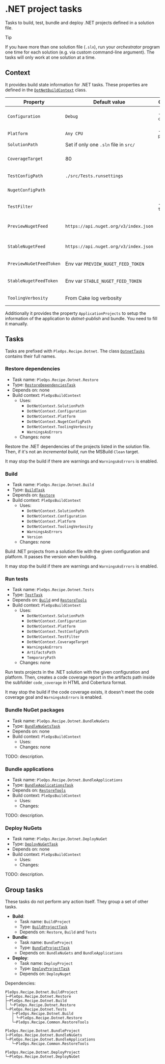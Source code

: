 # .NET project tasks

Tasks to build, test, bundle and deploy .NET projects defined in a solution
file.

> [!TIP]  
> If you have more than one solution file (`.sln`), run your _orchestrator_
> program one time for each solution (e.g. via custom command-line argument).
> The tasks will only work at one solution at a time.

## Context

It provides build state information for .NET tasks. These properties are defined
in the
[`DotNetBuildContext`](xref:Cake.Frosting.PleOps.Recipe.Dotnet.DotNetBuildContext)
class.

| Property                | Default value                         | CLI argument             | Description                                     |
| ----------------------- | ------------------------------------- | ------------------------ | ----------------------------------------------- |
| `Configuration`         | `Debug`                               | `--dotnet-configuration` | Solution configuration for the build            |
| `Platform`              | `Any CPU`                             | `--dotnet-platform`      | Solution platform for the build                 |
| `SolutionPath`          | Set if only one `.sln` file in `src/` |                          | Path to solution file                           |
| `CoverageTarget`        | 80                                    |                          | Code coverage goal. It logs warning if not met  |
| `TestConfigPath`        | `./src/Tests.runsettings`             |                          | Optional test runsettings file                  |
| `NugetConfigPath`       |                                       |                          | Optional `nuget.config` file                    |
| `TestFilter`            |                                       | `--dotnet-test-filter`   | Optional test filter with `FullyQualifiedName~` |
| `PreviewNugetFeed`      | `https://api.nuget.org/v3/index.json` |                          | NuGet feed for preview deployments              |
| `StableNugetFeed`       | `https://api.nuget.org/v3/index.json` |                          | NuGet feed for production deployments           |
| `PreviewNuGetFeedToken` | Env var `PREVIEW_NUGET_FEED_TOKEN`    |                          | Token for the preview NuGet feed                |
| `StableNugetFeedToken`  | Env var `STABLE_NUGET_FEED_TOKEN`     |                          | Token for the production NuGet feed             |
| `ToolingVerbosity`      | From Cake log verbosity               |                          | Verbosity for MSBuild                           |

Additionally it provides the property `ApplicationProjects` to setup the
information of the application to _dotnet-publish_ and bundle. You need to fill
it manually.

## Tasks

Tasks are prefixed with `PleOps.Recipe.Dotnet`. The class
[`DotnetTasks`](xref:Cake.Frosting.PleOps.Recipe.Dotnet.DotnetTasks) contains
their full names.

### Restore dependencies

- Task name: `PleOps.Recipe.Dotnet.Restore`
- Type:
  [`RestoreDependenciesTask`](xref:Cake.Frosting.PleOps.Recipe.Dotnet.RestoreDependenciesTask)
- Depends on: none
- Build context: `PleOpsBuildContext`
  - Uses:
    - `DotNetContext.SolutionPath`
    - `DotNetContext.Configuration`
    - `DotNetContext.Platform`
    - `DotNetContext.NugetConfigPath`
    - `DotNetContext.ToolingVerbosity`
    - `WarningsAsErrors`
  - Changes: none

Restore the .NET dependencies of the projects listed in the solution file. Then,
if it's not an _incremental build_, run the MSBuild `Clean` target.

It may stop the build if there are warnings and `WarningsAsErrors` is enabled.

### Build

- Task name: `PleOps.Recipe.Dotnet.Build`
- Type: [`BuildTask`](xref:Cake.Frosting.PleOps.Recipe.Dotnet.BuildTask)
- Depends on: [`Restore`](#restore-dependencies)
- Build context: `PleOpsBuildContext`
  - Uses:
    - `DotNetContext.SolutionPath`
    - `DotNetContext.Configuration`
    - `DotNetContext.Platform`
    - `DotNetContext.ToolingVerbosity`
    - `WarningsAsErrors`
    - `Version`
  - Changes: none

Build .NET projects from a solution file with the given configuration and
platform. It passes the version when building.

It may stop the build if there are warnings and `WarningsAsErrors` is enabled.

### Run tests

- Task name: `PleOps.Recipe.Dotnet.Tests`
- Type: [`TestTask`](xref:Cake.Frosting.PleOps.Recipe.Dotnet.TestTask)
- Depends on: [`Build`](#build) and [`RestoreTools`](./common.md#restore-tools)
- Build context: `PleOpsBuildContext`
  - Uses:
    - `DotNetContext.SolutionPath`
    - `DotNetContext.Configuration`
    - `DotNetContext.Platform`
    - `DotNetContext.TestConfigPath`
    - `DotNetContext.TestFilter`
    - `DotNetContext.CoverageTarget`
    - `WarningsAsErrors`
    - `ArtifactsPath`
    - `TemporaryPath`
  - Changes: none

Run tests projects in the .NET solution with the given configuration and
platform. Then, creates a code coverage report in the artifacts path inside the
subfolder `code_coverage` in HTML and Cobertura format.

It may stop the build if the code coverage exists, it doesn't meet the code
coverage goal and `WarningsAsErrors` is enabled.

### Bundle NuGet packages

- Task name: `PleOps.Recipe.Dotnet.BundleNuGets`
- Type:
  [`BundleNuGetsTask`](xref:Cake.Frosting.PleOps.Recipe.Dotnet.BundleNuGetsTask)
- Depends on: none
- Build context: `PleOpsBuildContext`
  - Uses:
  - Changes: none

TODO: description.

### Bundle applications

- Task name: `PleOps.Recipe.Dotnet.BundleApplications`
- Type:
  [`BundleApplicationsTask`](xref:Cake.Frosting.PleOps.Recipe.Dotnet.BundleApplicationsTask)
- Depends on: [`RestoreTools`](./common.md#restore-tools)
- Build context: `PleOpsBuildContext`
  - Uses:
  - Changes:

TODO: description.

### Deploy NuGets

- Task name: `PleOps.Recipe.Dotnet.DeployNuGet`
- Type:
  [`DeployNuGetTask`](xref:Cake.Frosting.PleOps.Recipe.Dotnet.DeployNuGetTask)
- Depends on: none
- Build context: `PleOpsBuildContext`
  - Uses:
  - Changes:

TODO: description.

## Group tasks

These tasks do not perform any action itself. They group a set of other tasks.

- **Build**:
  - Task name: `BuildProject`
  - Type:
    [`BuildProjectTask`](xref:Cake.Frosting.PleOps.Recipe.Dotnet.DotnetTasks.BuildProjectTask)
  - Depends on: `Restore`, `Build` and `Tests`
- **Bundle**:
  - Task name: `BundleProject`
  - Type:
    [`BundleProjectTask`](xref:Cake.Frosting.PleOps.Recipe.Dotnet.DotnetTasks.BundleProjectTask)
  - Depends on: `BundleNuGets` and `BundleApplications`
- **Deploy**:
  - Task name: `DeployProject`
  - Type:
    [`DeployProjectTask`](xref:Cake.Frosting.PleOps.Recipe.Dotnet.DotnetTasks.DeployProjectTask)
  - Depends on: `DeployNuget`

Dependencies:

```plain
PleOps.Recipe.Dotnet.BuildProject
├─PleOps.Recipe.Dotnet.Restore
├─PleOps.Recipe.Dotnet.Build
│ └─PleOps.Recipe.Dotnet.Restore
└─PleOps.Recipe.Dotnet.Tests
   ├─PleOps.Recipe.Dotnet.Build
   │ └─PleOps.Recipe.Dotnet.Restore
   └─PleOps.Recipe.Common.RestoreTools

PleOps.Recipe.Dotnet.BundleProject
├─PleOps.Recipe.Dotnet.BundleNuGets
└─PleOps.Recipe.Dotnet.BundleApplications
   └─PleOps.Recipe.Common.RestoreTools

PleOps.Recipe.Dotnet.DeployProject
└─PleOps.Recipe.Dotnet.DeployNuGet
```
